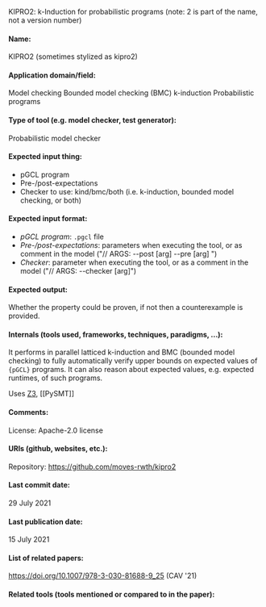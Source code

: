 KIPRO2: k-Induction for probabilistic programs
(note: 2 is part of the name, not a version number)

#### Name:
KIPRO2 (sometimes stylized as kipro2)

#### Application domain/field:
Model checking
Bounded model checking (BMC)
k-induction
Probabilistic programs

#### Type of tool (e.g. model checker, test generator):
Probabilistic model checker

#### Expected input thing:
- pGCL program
- Pre-/post-expectations
- Checker to use: kind/bmc/both (i.e. k-induction, bounded model checking, or both)

#### Expected input format:
- *pGCL program*: `.pgcl` file
- *Pre-/post-expectations*: parameters when executing the tool, or as comment in the model ("// ARGS: --post [arg] --pre [arg] ")
- *Checker*: parameter when executing the tool, or as a comment in the model ("// ARGS: --checker [arg]")

#### Expected output:
Whether the property could be proven, if not then a counterexample is provided.

#### Internals (tools used, frameworks, techniques, paradigms, ...):
It performs in parallel latticed k-induction and BMC (bounded model checking) to fully automatically verify upper bounds on expected values of `{pGCL}` programs. It can also reason about expected values, e.g. expected runtimes, of such programs.

Uses [Z3](Z3.md), [[PySMT]]

#### Comments:
License: Apache-2.0 license

#### URIs (github, websites, etc.):
Repository: https://github.com/moves-rwth/kipro2

#### Last commit date:
29 July 2021

#### Last publication date:
15 July 2021

#### List of related papers:
https://doi.org/10.1007/978-3-030-81688-9_25 (CAV '21)

#### Related tools (tools mentioned or compared to in the paper):
